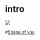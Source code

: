 # intro
![](https://search.pstatic.net/common?type=o&size=120x150&quality=95&direct=true&src=http%3A%2F%2Fsstatic.naver.net%2Fpeople%2F144%2F201705251450413071.png)

#[Shape of you](https://www.youtube.com/watch?v=tnVJVwW86gY)

